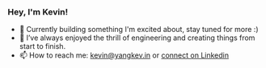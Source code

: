 ### Hey, I'm Kevin!

- 💫 Currently building something I'm excited about, stay tuned for more :)
- 🧱 I’ve always enjoyed the thrill of engineering and creating things from start to finish.
- 📫 How to reach me: kevin@yangkev.in or [connect on Linkedin](https://www.linkedin.com/in/yangkeving/)
